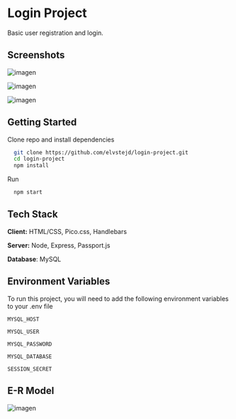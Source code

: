 
# Login Project

Basic user registration and login.


## Screenshots

![imagen](https://user-images.githubusercontent.com/47759122/138576198-00361ea2-a0d0-46fd-81bd-90df84fc75bc.png)

![imagen](https://user-images.githubusercontent.com/47759122/138576202-a577c067-05d2-46ec-915e-d0b311af855a.png)

![imagen](https://user-images.githubusercontent.com/47759122/138576215-052c724e-b2df-419f-bad3-6b78e280e877.png)

  
## Getting Started

Clone repo and install dependencies

```bash
  git clone https://github.com/elvstejd/login-project.git
  cd login-project
  npm install
```

Run

```bash
  npm start 

```

## Tech Stack

**Client:** HTML/CSS, Pico.css, Handlebars

**Server:** Node, Express, Passport.js

**Database**: MySQL

  
## Environment Variables

To run this project, you will need to add the following environment variables to your .env file

`MYSQL_HOST`

`MYSQL_USER`

`MYSQL_PASSWORD`

`MYSQL_DATABASE`

`SESSION_SECRET`

  
## E-R Model

![imagen](https://user-images.githubusercontent.com/47759122/138576631-77d7645a-0273-4bf3-8298-3c4cf405032e.png)

